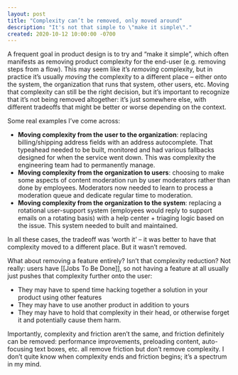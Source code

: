 ```yaml
---
layout: post
title: "Complexity can’t be removed, only moved around"
description: "It's not that simple to \"make it simple\"."
created: 2020-10-12 10:00:00 -0700
---
```

A frequent goal in product design is to try and “make it simple”, which often manifests as removing product complexity for the end-user (e.g. removing steps from a flow). This may seem like it’s *removing* complexity, but in practice it’s usually *moving* the complexity to a different place – either onto the system, the organization that runs that system, other users, etc. Moving that complexity can still be the right decision, but it’s important to recognize that it’s not being removed altogether: it’s just somewhere else, with different tradeoffs that might be better or worse depending on the context.

<!--break-->

Some real examples I’ve come across:
- **Moving complexity from the user to the organization**: replacing billing/shipping address fields with an address autocomplete. That typeahead needed to be built, monitored and had various fallbacks designed for when the service went down. This was complexity the engineering team had to permanently manage.
- **Moving complexity from the organization to users**: choosing to make some aspects of content moderation run by user moderators rather than done by employees. Moderators now needed to learn to process a moderation queue and dedicate regular time to moderation.
- **Moving complexity from the organization to the system**: replacing a rotational user-support system (employees would reply to support emails on a rotating basis) with a help center + triaging logic based on the issue. This system needed to built and maintained.

In all these cases, the tradeoff was ‘worth it’ – it was better to have that complexity moved to a different place. But it wasn’t removed.

What about removing a feature entirely? Isn’t that complexity reduction? Not really: users have [[Jobs To Be Done]], so not having a feature at all usually just pushes that complexity further onto the user:
- They may have to spend time hacking together a solution in your product using other features
- They may have to use another product in addition to yours
- They may have to hold that complexity in their head, or otherwise forget it and potentially cause them harm.

Importantly, complexity and friction aren’t the same, and friction definitely can be removed: performance improvements, preloading content, auto-focusing text boxes, etc. all remove friction but don’t remove complexity. I don’t quite know when complexity ends and friction begins; it’s a spectrum in my mind.